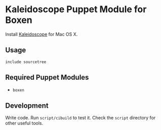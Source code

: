# Kaleidoscope Puppet Module for Boxen

Install [Kaleidoscope](http://kaleidoscopeapp.com) for Mac OS X.

## Usage

```puppet
include sourcetree
```

## Required Puppet Modules

* `boxen`

## Development

Write code. Run `script/cibuild` to test it. Check the `script`
directory for other useful tools.
